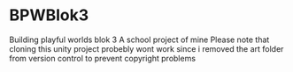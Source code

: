# BPWBlok3
Building playful worlds blok 3
A school project of mine
Please note that cloning this unity project probebly wont work since i removed the art folder from version control to prevent copyright problems
